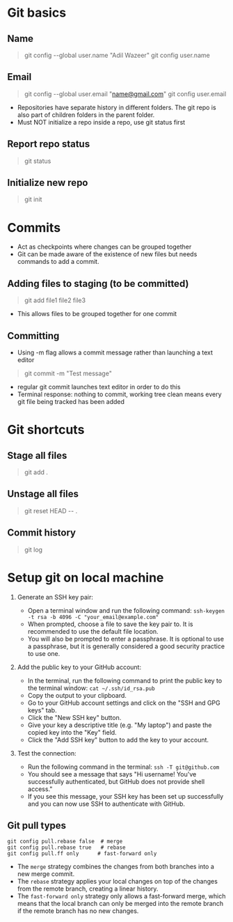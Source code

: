 # Git basics
## Name
>git config --global user.name "Adil Wazeer"
> git config user.name
## Email
>git config --global user.email "name@gmail.com"
git config user.email
- Repositories have separate history in different folders. The git repo is also part of children folders in the parent folder.
- Must NOT initialize a repo inside a repo, use git status first

## Report repo status
> git status
## Initialize new repo
> git init

# Commits
- Act as checkpoints where changes can be grouped together
- Git can be made aware of the existence of new files but needs commands to add a commit.
## Adding files to staging (to be committed)
> git add file1 file2 file3
- This allows files to be grouped together for one commit
## Committing 
- Using -m flag allows a commit message rather than launching a text editor
> git commit -m "Test message"
- regular git commit launches text editor in order to do this
- Terminal response: nothing to commit, working tree clean means every git file being tracked has been added

# Git shortcuts
## Stage all files
> git add .
## Unstage all files
>git reset HEAD -- .

## Commit history
> git log



# Setup git on local machine 
1.  Generate an SSH key pair:
    
    -   Open a terminal window and run the following command: `ssh-keygen -t rsa -b 4096 -C "your_email@example.com"`
    -   When prompted, choose a file to save the key pair to. It is recommended to use the default file location.
    -   You will also be prompted to enter a passphrase. It is optional to use a passphrase, but it is generally considered a good security practice to use one.
2.  Add the public key to your GitHub account:
    
    -   In the terminal, run the following command to print the public key to the terminal window: `cat ~/.ssh/id_rsa.pub`
    -   Copy the output to your clipboard.
    -   Go to your GitHub account settings and click on the "SSH and GPG keys" tab.
    -   Click the "New SSH key" button.
    -   Give your key a descriptive title (e.g. "My laptop") and paste the copied key into the "Key" field.
    -   Click the "Add SSH key" button to add the key to your account.
3.  Test the connection:
    
    -   Run the following command in the terminal: `ssh -T git@github.com`
    -   You should see a message that says "Hi username! You've successfully authenticated, but GitHub does not provide shell access."
    -   If you see this message, your SSH key has been set up successfully and you can now use SSH to authenticate with GitHub. 


## Git pull types
```
git config pull.rebase false  # merge
git config pull.rebase true   # rebase
git config pull.ff only      # fast-forward only
```

- The `merge` strategy combines the changes from both branches into a new merge commit. 
- The `rebase` strategy applies your local changes on top of the changes from the remote branch, creating a linear history. 
- The `fast-forward only` strategy only allows a fast-forward merge, which means that the local branch can only be merged into the remote branch if the remote branch has no new changes.